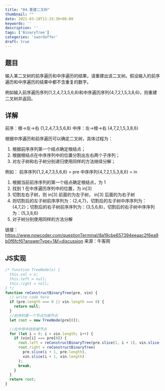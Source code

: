 ```yaml
---
title: "04.重建二叉树"
thumbnail: ""
date: 2021-03-10T11:33:30+08:00
keywords: ''
description: ''
tags: ['BinaryTree']
categories: 'swordoffer'
draft: true
---
```


## 题目

输入某二叉树的前序遍历和中序遍历的结果，请重建出该二叉树。假设输入的前序遍历和中序遍历的结果中都不含重复的数字。

例如输入前序遍历序列{1,2,4,7,3,5,6,8}和中序遍历序列{4,7,2,1,5,3,8,6}，则重建二叉树并返回。


## 详解

前序：根->左->右 {1,2,4,7,3,5,6,8}
中序：左->根->右 {4,7,2,1,5,3,8,6}

根据中序遍历和前序遍历可以确定二叉树，具体过程为：
1. 根据前序序列第一个结点确定根结点；
2. 根据根结点在中序序列中的位置分割出左右两个子序列；
3. 对左子树和右子树分别递归使用同样的方法继续分解；

例如：
前序序列{1,2,4,7,3,5,6,8} = pre
中序序列{4,7,2,1,5,3,8,6} = in
1. 根据当前前序序列的第一个结点确定根结点，为 1
2. 找到 1 在中序遍历序列中的位置，为 in[3]
3. 切割左右子树，则 in[3] 前面的为左子树， in[3] 后面的为右子树
4. 则切割后的左子树前序序列为：{2,4,7}，切割后的左子树中序序列为：{4,7,2}；切割后的右子树前序序列为：{3,5,6,8}，切割后的右子树中序序列为：{5,3,8,6}
5. 对子树分别使用同样的方法分解

链接：https://www.nowcoder.com/questionTerminal/8a19cbe657394eeaac2f6ea9b0f6fcf6?answerType=1&f=discussion
来源：牛客网

## JS实现

```javascript
/* function TreeNode(x) {
  this.val = x;
  this.left = null;
  this.right = null;
} */
function reConstructBinaryTree(pre, vin) {
  // write code here
  if (pre.length === 0 || vin.length === 0) {
    return null;
  }
  //前序的第一个节点为根节点
  let root = new TreeNode(pre[0]);

  //在中序中找到根节点
  for (let i = 0; i < vin.length; i++) {
    if (vin[i] === pre[0]) {
      root.left = reConstructBinaryTree(pre.slice(1, i + 1), vin.slice(0, i));
      root.right = reConstructBinaryTree(
        pre.slice(i + 1, pre.length),
        vin.slice(i + 1, vin.length)
      );
      break;
    }
  }
  return root;
}
```
